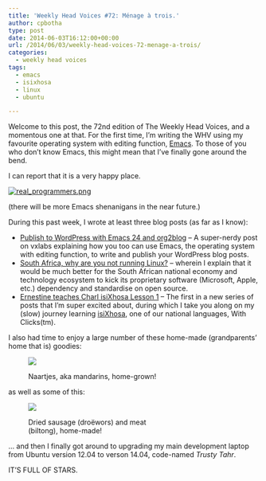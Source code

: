 ```yaml
---
title: 'Weekly Head Voices #72: Ménage à trois.'
author: cpbotha
type: post
date: 2014-06-03T16:12:00+00:00
url: /2014/06/03/weekly-head-voices-72-menage-a-trois/
categories:
  - weekly head voices
tags:
  - emacs
  - isixhosa
  - linux
  - ubuntu

---
```

Welcome to this post, the 72nd edition of The Weekly Head Voices, and a momentous one at that. For the first time, I&#8217;m writing the WHV using my favourite operating system with editing function, [Emacs][1]. To those of you who don&#8217;t know Emacs, this might mean that I&#8217;ve finally gone around the bend. 

I can report that it is a very happy place. 

<div class="figure">
  <p>
    <a href="http://xkcd.com/378/"><img src="http://imgs.xkcd.com/comics/real_programmers.png" alt="real_programmers.png" /></a>
  </p></p>
</div>

(there will be more Emacs shenanigans in the near future.) 

During this past week, I wrote at least three blog posts (as far as I know): 

<ul class="org-ul">
  <li>
    <a href="http://vxlabs.com/2014/05/25/emacs-24-with-prelude-org2blog-and-wordpress/">Publish to WordPress with Emacs 24 and org2blog</a> &#8211; A super-nerdy post on vxlabs explaining how you too can use Emacs, the operating system with editing function, to write and publish your WordPress blog posts.
  </li>
  <li>
    <a href="http://cpbotha.net/2014/05/31/south-africa-why-are-you-not-running-linux/">South Africa, why are you not running Linux?</a> &#8211; wherein I explain that it would be much better for the South African national economy and technology ecosystem to kick its proprietary software (Microsoft, Apple, etc.) dependency and standardise on open source.
  </li>
  <li>
    <a href="http://cpbotha.net/2014/05/29/ernestine-teaches-charl-isixhosa-lesson-1/">Ernestine teaches Charl isiXhosa Lesson 1</a> &#8211; The first in a new series of posts that I&#8217;m super excited about, during which I take you along on my (slow) journey learning <a href="http://en.wikipedia.org/wiki/Xhosa_language">isiXhosa</a>, one of our national languages, With Clicks(tm).
  </li>
</ul>

I also had time to enjoy a large number of these home-made (grandparents&#8217; home that is) goodies: <figure style="width: 300px" class="wp-caption alignnone"><a href="http://cpbotha.net/wp-content/uploads/2014/06/wpid-naartjies.jpg" data-rel="lightbox-image-0" data-rl_title="" data-rl_caption="" title="">

![][2]</a><figcaption class="wp-caption-text">Naartjes, aka mandarins, home-grown!</figcaption></figure> 

as well as some of this: <figure style="width: 300px" class="wp-caption alignnone"><a href="http://cpbotha.net/wp-content/uploads/2014/06/wpid-droëwors_en_biltong1.jpg" data-rel="lightbox-image-1" data-rl_title="" data-rl_caption="" title="">

![][3]</a><figcaption class="wp-caption-text">Dried sausage (droëwors) and meat (biltong), home-made!</figcaption></figure> 

&#x2026; and then I finally got around to upgrading my main development laptop from Ubuntu version 12.04 to verson 14.04, code-named _Trusty Tahr_. 

IT&#8217;S FULL OF STARS.

 [1]: http://en.wikipedia.org/wiki/Emacs
 [2]: http://cpbotha.net/wp-content/uploads/2014/06/wpid-naartjies-300x225.jpg
 [3]: http://cpbotha.net/wp-content/uploads/2014/06/wpid-droëwors_en_biltong1-300x259.jpg
